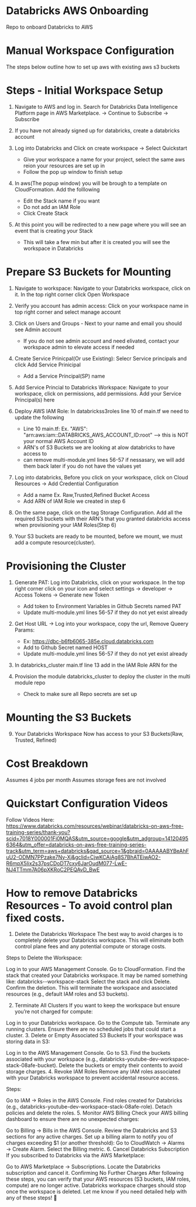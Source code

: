 # Databricks AWS Onboarding
Repo to onboard Databricks to AWS

# Manual Workspace Configuration
The steps below outline how to set up aws with existing aws s3 buckets

# Steps - Initial Workspace Setup

1. Navigate to AWS and log in. Search for Databricks Data Intelligence Platform page in AWS Marketplace. -> Continue to Subscribe -> Subscribe

2. If you have not already signed up for databricks, create a databricks account

3. Log into Databricks and Click on create workspace -> Select Quickstart
   - Give your workspace a name for your project, select the same aws reion your resources are set up in
   - Follow the pop up window to finish setup

4. In aws(The popup window) you will be brough to a template on CloudFormation. Add the folllowing
   - Edit the Stack name if you want
   - Do not add an IAM Role
   - Click Create Stack

5. At this point you will be redirected to a new page where you will see an event that is creating your Stack
   - This will take a few min but after it is created you will see the workspace in Databricks

# Prepare S3 Buckets for Mounting
   
1. Navigate to workspace: Navigate to your Databricks workspace, click on it. In the top right corner click Open Workspace

2. Verify you account has admin access: Click on your workspace name in top right corner and select manage account

3. Click on Users and Groups - Next to your name and email you should see Admin account
   - If you do not see admin account and need elivated, contact your workspace admin to elevate access if needed

4. Create Service Prinicpal(Or use Existing): Selecr Service principals and click Add Service Prinicipal
   - Add a Service Principal(SP) name

5. Add Service Princial to Databricks Workspace: Navigate to your workspace, click on permissions, add permissions. Add your Service Principal(s) here

6. Deploy AWS IAM Role: In databrickss3roles line 10 of main.tf we need to update the following
   - Line 10 main.tf: Ex. "AWS": "arn:aws:iam::DATABRICKS_AWS_ACCOUNT_ID:root" --> this is NOT your normal AWS Account ID
   - ARN's of S3 Buckets we are looking at alow databricks to have access to
   - can remove multi-module.yml lines 56-57 if nessasary, we will add them back later if you do not have the values yet

7. Log into databricks, Before you click on your workspace, click on Cloud Resources -> Add Credential Configuration
   - Add a name Ex. Raw,Trusted,Refined Bucket Access
   - Add ARN of IAM Role we created in step 6

8. On the same page, click on the tag Storage Configuration. Add all the required S3 buckets with their ARN's that you granted databricks access when provisioning your IAM Roles(Step 6)

9. Your S3 buckets are ready to be mounted, before we mount, we must add a compute resource(cluster).

# Provisioning the Cluster

1. Generate PAT: Log into Databricks, click on your workspace. In the top right corner click on your icon and select settings -> developer -> Access Tokens -> Generate new Token
   - Add token to Environment Variables in Github Secrets named PAT
   - Update multi-module.yml lines 56-57 if they do not yet exist already

2. Get Host URL -> Log into your workspace, copy the url, Remove Queery Params:
   - Ex: https://dbc-b6fb6065-385e.cloud.databricks.com
   - Add to Github Secret named HOST
   - Update multi-module.yml lines 56-57 if they do not yet exist already

3. In databricks_cluster main.tf line 13 add in the IAM Role ARN for the 
3. Provision the module databricks_cluster to deploy the cluster in the multi module repo
   - Check to make sure all Repo secrets are set up

# Mounting the S3 Buckets

9. Your Databricks Workspace Now has access to your S3 Buckets(Raw, Trusted, Refined)


# Cost Breakdown
Assumes 4 jobs per month 
Assumes storage fees are not involved





# Quickstart Configuration Videos
Follow Videos Here: https://www.databricks.com/resources/webinar/databricks-on-aws-free-training-series/thank-you?scid=7018Y000001Fi0MQAS&utm_source=google&utm_adgroup=141204956364&utm_offer=databricks-on-aws-free-training-series-track&utm_term=aws+databricks&gad_source=1&gbraid=0AAAAABYBeAhFuU2-ODMN7PPzake7Ny-Xj&gclid=CjwKCAiAg8S7BhATEiwAO2-R6mpX5Iix2s37psCDoDT7cxy6JarOudM077-LwE-NJ4TTmm7A06pXKRoC2PEQAvD_BwE


# How to remove Databricks Resources - To avoid control plan fixed costs. 
1. Delete the Databricks Workspace
The best way to avoid charges is to completely delete your Databricks workspace. This will eliminate both control plane fees and any potential compute or storage costs.

Steps to Delete the Workspace:

Log in to your AWS Management Console.
Go to CloudFormation.
Find the stack that created your Databricks workspace. It may be named something like:
databricks-<workspace-name>-workspace-stack
Select the stack and click Delete.
Confirm the deletion.
This will terminate the workspace and associated resources (e.g., default IAM roles and S3 buckets).

2. Terminate All Clusters
If you want to keep the workspace but ensure you’re not charged for compute:

Log in to your Databricks workspace.
Go to the Compute tab.
Terminate any running clusters.
Ensure there are no scheduled jobs that could start a cluster.
3. Delete or Empty Associated S3 Buckets
If your workspace was storing data in S3:

Log in to the AWS Management Console.
Go to S3.
Find the buckets associated with your workspace (e.g., databricks-youtube-dev-workspace-stack-08afe-bucket).
Delete the buckets or empty their contents to avoid storage charges.
4. Revoke IAM Roles
Remove any IAM roles associated with your Databricks workspace to prevent accidental resource access.

Steps:

Go to IAM → Roles in the AWS Console.
Find roles created for Databricks (e.g., databricks-youtube-dev-workspace-stack-08afe-role).
Detach policies and delete the roles.
5. Monitor AWS Billing
Check your AWS billing dashboard to ensure there are no unexpected charges:

Go to Billing → Bills in the AWS Console.
Review the Databricks and S3 sections for any active charges.
Set up a billing alarm to notify you of charges exceeding $1 (or another threshold):
Go to CloudWatch → Alarms → Create Alarm.
Select the Billing metric.
6. Cancel Databricks Subscription
If you subscribed to Databricks via the AWS Marketplace:

Go to AWS Marketplace → Subscriptions.
Locate the Databricks subscription and cancel it.
Confirming No Further Charges
After following these steps, you can verify that your AWS resources (S3 buckets, IAM roles, compute) are no longer active.
Databricks workspace charges should stop once the workspace is deleted.
Let me know if you need detailed help with any of these steps! 🚀
